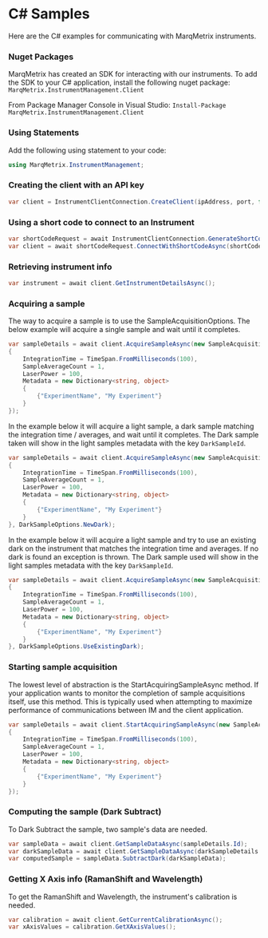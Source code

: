 # C# Samples
Here are the C# examples for communicating with MarqMetrix instruments.

### Nuget Packages
MarqMetrix has created an SDK for interacting with our instruments. To add the SDK to your C# application, install the following nuget package: `MarqMetrix.InstrumentManagement.Client`

From Package Manager Console in Visual Studio: `Install-Package MarqMetrix.InstrumentManagement.Client`

### Using Statements
Add the following using statement to your code:

```C#
using MarqMetrix.InstrumentManagement;
```

### Creating the client with an API key

```C#
var client = InstrumentClientConnection.CreateClient(ipAddress, port, false, apiKey);
```

### Using a short code to connect to an Instrument

```C#
var shortCodeRequest = await InstrumentClientConnection.GenerateShortCodeAsync(ipAddress, port, false);
var client = await shortCodeRequest.ConnectWithShortCodeAsync(shortCode);
```

### Retrieving instrument info

```C#
var instrument = await client.GetInstrumentDetailsAsync();
```

### Acquiring a sample

The way to acquire a sample is to use the SampleAcquisitionOptions. The below example will acquire a single sample and wait until it completes.

```C#
var sampleDetails = await client.AcquireSampleAsync(new SampleAcquisitionOptions
{
    IntegrationTime = TimeSpan.FromMilliseconds(100),
    SampleAverageCount = 1,
    LaserPower = 100,
    Metadata = new Dictionary<string, object>
    {
        {"ExperimentName", "My Experiment"}
    }
});
```

In the example below it will acquire a light sample, a dark sample matching the integration time / averages, and wait until it 
completes.  The Dark sample taken will show in the light samples metadata with the key `DarkSampleId`.

```C#
var sampleDetails = await client.AcquireSampleAsync(new SampleAcquisitionOptions
{
    IntegrationTime = TimeSpan.FromMilliseconds(100),
    SampleAverageCount = 1,
    LaserPower = 100,
    Metadata = new Dictionary<string, object>
    {
        {"ExperimentName", "My Experiment"}
    }
}, DarkSampleOptions.NewDark);
```

In the example below it will acquire a light sample and try to use an existing dark on the instrument that matches the integration time and averages.  If no dark is found an exception is thrown.  The Dark sample used will show in the light samples metadata with the key `DarkSampleId`.

```C#
var sampleDetails = await client.AcquireSampleAsync(new SampleAcquisitionOptions
{
    IntegrationTime = TimeSpan.FromMilliseconds(100),
    SampleAverageCount = 1,
    LaserPower = 100,
    Metadata = new Dictionary<string, object>
    {
        {"ExperimentName", "My Experiment"}
    }
}, DarkSampleOptions.UseExistingDark);
```

### Starting sample acquisition

The lowest level of abstraction is the StartAcquiringSampleAsync method. If your application wants to monitor the completion of sample acquisitions itself, use this method. This is typically used when attempting to maximize performance of communications between IM and the client application.

```C#
var sampleDetails = await client.StartAcquiringSampleAsync(new SampleAcquisitionOptions
{
    IntegrationTime = TimeSpan.FromMilliseconds(100),
    SampleAverageCount = 1,
    LaserPower = 100,
    Metadata = new Dictionary<string, object>
    {
        {"ExperimentName", "My Experiment"}
    }
});
```

### Computing the sample (Dark Subtract)

To Dark Subtract the sample, two sample's data are needed.
```C#
var sampleData = await client.GetSampleDataAsync(sampleDetails.Id);
var darkSampleData = await client.GetSampleDataAsync(darkSampleDetails.Id);
var computedSample = sampleData.SubtractDark(darkSampleData);
```

### Getting X Axis info (RamanShift and Wavelength)

To get the RamanShift and Wavelength, the instrument's calibration is needed.
```C#
var calibration = await client.GetCurrentCalibrationAsync();
var xAxisValues = calibration.GetXAxisValues();
```
